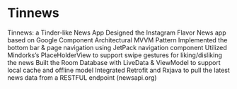 # Tinnews
Tinnews: a Tinder-like News App 
Designed the Instagram Flavor News app based on Google Component Architectural MVVM Pattern
Implemented the bottom bar & page navigation using JetPack navigation component 
Utilized Mindorks’s PlaceHolderView to support swipe gestures for liking/disliking the news
Built the Room Database with LiveData & ViewModel to support local cache and offline model
Integrated Retrofit and Rxjava to pull the latest news data from a RESTFUL endpoint  (newsapi.org) 
